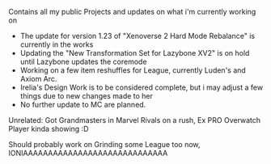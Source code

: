 Contains all my public Projects and updates on what i'm currently working on

- The update for version 1.23 of "Xenoverse 2 Hard Mode Rebalance" is currently in the works
- Updating the "New Transformation Set for Lazybone XV2" is on hold until Lazybone updates the coremode
- Working on a few item reshuffles for League, currently Luden's and Axiom Arc.
- Irelia's Design Work is to be considered complete, but i may adjust a few things due to new changes made to her
- No further update to MC are planned.





Unrelated: Got Grandmasters in Marvel Rivals on a rush, Ex PRO Overwatch Player kinda showing :D 

Should probably work on Grinding some League too now, IONIAAAAAAAAAAAAAAAAAAAAAAAAAAAAA
